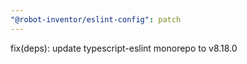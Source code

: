 ```yaml
---
"@robot-inventor/eslint-config": patch
---
```


fix(deps): update typescript-eslint monorepo to v8.18.0
